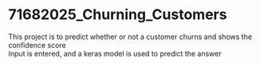 # 71682025_Churning_Customers

This project is to predict whether or not a customer churns and shows the confidence score   
  Input is entered, and a keras model is used to predict the answer
